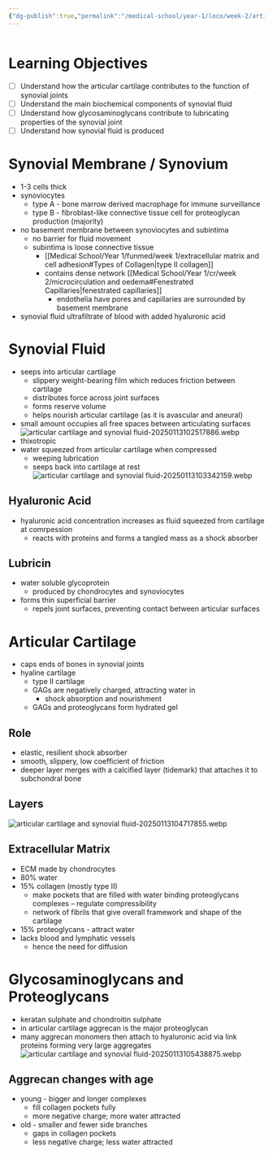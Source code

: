 ```yaml
---
{"dg-publish":true,"permalink":"/medical-school/year-1/loco/week-2/articular-cartilage-and-synovial-fluid/","tags":["loco"]}
---
```


```table-of-contents
```
# Learning Objectives
- [ ] Understand how the articular cartilage contributes to the function of synovial joints
- [ ] Understand the main biochemical components of synovial fluid
- [ ] Understand how glycosaminoglycans contribute to lubricating properties of the synovial joint
- [ ] Understand how synovial fluid is produced

# Synovial Membrane / Synovium
- 1-3 cells thick
- synoviocytes
	- type A - bone marrow derived macrophage for immune surveillance
	- type B - fibroblast-like connective tissue cell for proteoglycan production (majority)
- no basement membrane between synoviocytes and subintima
	- no barrier for fluid movement
	- subintima is loose connective tissue
		- [[Medical School/Year 1/funmed/week 1/extracellular matrix and cell adhesion#Types of Collagen\|type II collagen]]
		- contains dense network [[Medical School/Year 1/cr/week 2/microcirculation and oedema#Fenestrated Capillaries\|fenestrated capillaries]]
			- endothelia have pores and capillaries are surrounded by basement membrane
- synovial fluid ultrafiltrate of blood with added hyaluronic acid

# Synovial Fluid
- seeps into articular cartilage
	- slippery weight-bearing film which reduces friction between cartilage
	- distributes force across joint surfaces
	- forms reserve volume
	- helps nourish articular cartilage (as it is avascular and aneural)
- small amount occupies all free spaces between articulating surfaces
![articular cartilage and synovial fluid-20250113102517886.webp](/img/user/Medical%20School/Year%201/loco/week%202/attachments/articular%20cartilage%20and%20synovial%20fluid-20250113102517886.webp)
- thixotropic
- water squeezed from articular cartilage when compressed
	- weeping lubrication
	- seeps back into cartilage at rest
![articular cartilage and synovial fluid-20250113103342159.webp](/img/user/Medical%20School/Year%201/loco/week%202/attachments/articular%20cartilage%20and%20synovial%20fluid-20250113103342159.webp)
## Hyaluronic Acid
- hyaluronic acid concentration increases as fluid squeezed from cartilage at comrpession
	- reacts with proteins and forms a tangled mass as a shock absorber
## Lubricin
- water soluble glycoprotein
	- produced by chondrocytes and synoviocytes
- forms thin superficial barrier
	- repels joint surfaces, preventing contact between articular surfaces

# Articular Cartilage
- caps ends of bones in synovial joints
- hyaline cartilage
	- type II cartilage
	- GAGs are negatively charged, attracting water in
		- shock absorption and nourishment
	- GAGs and proteoglycans form hydrated gel
## Role
- elastic, resilient shock absorber
- smooth, slippery, low coefficient of friction
- deeper layer merges with a calcified layer (tidemark) that attaches it to subchondral bone
## Layers
![articular cartilage and synovial fluid-20250113104717855.webp](/img/user/Medical%20School/Year%201/loco/week%202/attachments/articular%20cartilage%20and%20synovial%20fluid-20250113104717855.webp)
## Extracellular Matrix
- ECM made by chondrocytes
- 80% water
- 15% collagen (mostly type II)
	- make pockets that are filled with water binding proteoglycans complexes – regulate compressibility
	- network of fibrils that give overall framework and shape of the cartilage
- 15% proteoglycans - attract water
- lacks blood and lymphatic vessels
	- hence the need for diffusion

# Glycosaminoglycans and Proteoglycans
- keratan sulphate and chondroitin sulphate
- in articular cartilage aggrecan is the major proteoglycan
- many aggrecan monomers then attach to hyaluronic acid via link proteins forming very large aggregates
![articular cartilage and synovial fluid-20250113105438875.webp](/img/user/Medical%20School/Year%201/loco/week%202/attachments/articular%20cartilage%20and%20synovial%20fluid-20250113105438875.webp)
## Aggrecan changes with age
- young - bigger and longer complexes
	- fill collagen pockets fully
	- more negative charge; more water attracted
- old - smaller and fewer side branches
	- gaps in collagen pockets
	- less negative charge; less water attracted